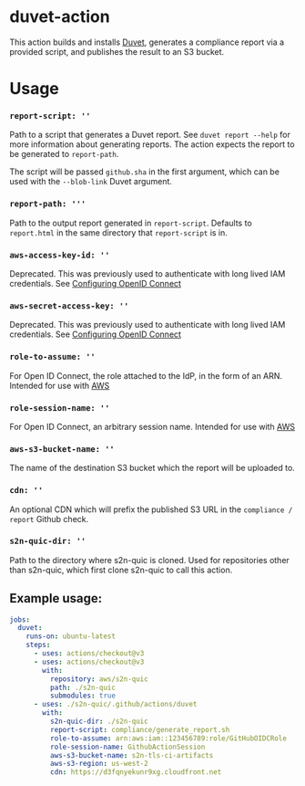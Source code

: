 # duvet-action

This action builds and installs [Duvet](https://github.com/aws/s2n-quic/tree/main/common/duvet), generates a compliance report via a provided script, and publishes the result to an S3 bucket.

# Usage

### `report-script: ''`

Path to a script that generates a Duvet report. See `duvet report --help` for more information about generating reports. The action expects the report to be generated to `report-path`.

The script will be passed `github.sha` in the first argument, which can be used with the `--blob-link` Duvet argument.

### `report-path: '''`

Path to the output report generated in `report-script`. Defaults to `report.html` in the same directory that `report-script` is in.

### `aws-access-key-id: ''`

Deprecated.  This was previously used to authenticate with long lived IAM credentials. See [Configuring OpenID Connect](https://docs.github.com/en/actions/security-for-github-actions/security-hardening-your-deployments/configuring-openid-connect-in-cloud-providers)

### `aws-secret-access-key: ''`

Deprecated.  This was previously used to authenticate with long lived IAM credentials. See [Configuring OpenID Connect](https://docs.github.com/en/actions/security-for-github-actions/security-hardening-your-deployments/configuring-openid-connect-in-cloud-providers)

### `role-to-assume: ''`

For Open ID Connect, the role attached to the IdP, in the form of an ARN. Intended for use with [AWS](https://docs.github.com/en/actions/security-for-github-actions/security-hardening-your-deployments/configuring-openid-connect-in-amazon-web-services)

### `role-session-name: ''`

For Open ID Connect, an arbitrary session name. Intended for use with [AWS](https://docs.github.com/en/actions/security-for-github-actions/security-hardening-your-deployments/configuring-openid-connect-in-amazon-web-services)

### `aws-s3-bucket-name: ''`

The name of the destination S3 bucket which the report will be uploaded to.

### `cdn: ''`

An optional CDN which will prefix the published S3 URL in the `compliance / report` Github check.

### `s2n-quic-dir: ''`

Path to the directory where s2n-quic is cloned. Used for repositories other than s2n-quic, which first clone s2n-quic to call this action.


## Example usage:

```yml
jobs:
  duvet:
    runs-on: ubuntu-latest
    steps:
      - uses: actions/checkout@v3
      - uses: actions/checkout@v3
        with:
          repository: aws/s2n-quic
          path: ./s2n-quic
          submodules: true
      - uses: ./s2n-quic/.github/actions/duvet
        with:
          s2n-quic-dir: ./s2n-quic
          report-script: compliance/generate_report.sh
          role-to-assume: arn:aws:iam::123456789:role/GitHubOIDCRole
          role-session-name: GithubActionSession
          aws-s3-bucket-name: s2n-tls-ci-artifacts
          aws-s3-region: us-west-2
          cdn: https://d3fqnyekunr9xg.cloudfront.net
```